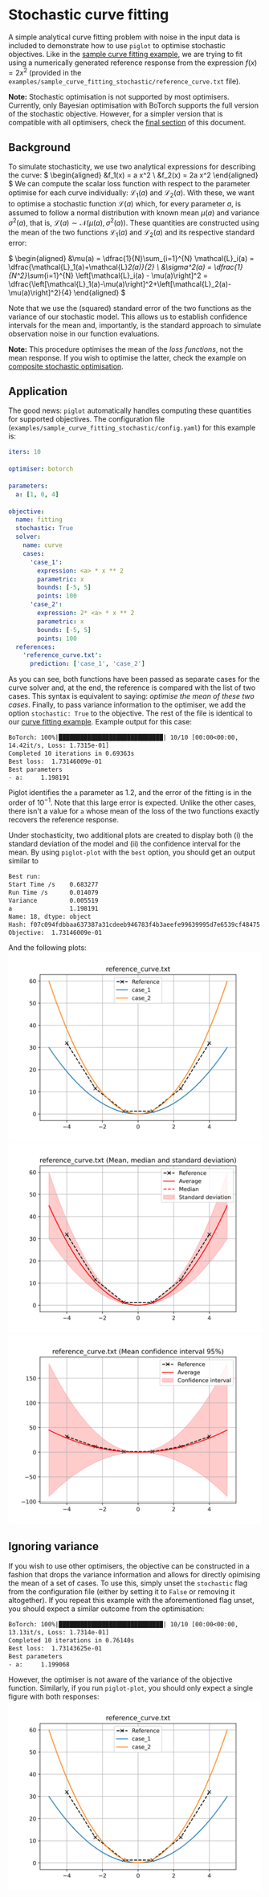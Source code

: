 # Stochastic curve fitting

A simple analytical curve fitting problem with noise in the input data is included to demonstrate how to use `piglot` to optimise stochastic objectives.
Like in the [sample curve fitting example](../sample_curve_fitting/description.md), we are trying to fit using a numerically generated reference response from the expression $f(x) = 2 x^2$ (provided in the `examples/sample_curve_fitting_stochastic/reference_curve.txt` file).

**Note:** Stochastic optimisation is not supported by most optimisers.
Currently, only Bayesian optimisation with BoTorch supports the full version of the stochastic objective.
However, for a simpler version that is compatible with all optimisers, check the [final section](#ignoring-variance) of this document.

## Background

To simulate stochasticity, we use two analytical expressions for describing the curve:
$
\begin{aligned}
&f_1(x) = a x^2 \\
&f_2(x) = 2a x^2
\end{aligned}
$
We can compute the scalar loss function with respect to the parameter optimise for each curve individually: $\mathcal{L}_1(a)$ and $\mathcal{L}_2(a)$.
With these, we want to optimise a stochastic function $\mathcal{L}(a)$ which, for every parameter $a$, is assumed to follow a normal distribution with known mean $\mu(a)$ and variance $\sigma^2(a)$, that is, $\mathcal{L}(a) \sim \mathcal{N}\left(\mu(a), \sigma^2(a)\right)$.
These quantities are constructed using the mean of the two functions $\mathcal{L}_1(a)$ and $\mathcal{L}_2(a)$ and its respective standard error:

$
\begin{aligned}
&\mu(a) = \dfrac{1}{N}\sum_{i=1}^{N} \mathcal{L}_i(a) = \dfrac{\mathcal{L}_1(a)+\mathcal{L}_2(a)}{2} \\
&\sigma^2(a) = \dfrac{1}{N^2}\sum_{i=1}^{N} \left[\mathcal{L}_i(a) - \mu(a)\right]^2 = \dfrac{\left[\mathcal{L}_1(a)-\mu(a)\right]^2+\left[\mathcal{L}_2(a)-\mu(a)\right]^2}{4}
\end{aligned}
$

Note that we use the (squared) standard error of the two functions as the variance of our stochastic model.
This allows us to establish confidence intervals for the mean and, importantly, is the standard approach to simulate observation noise in our function evaluations.

**Note:** This procedure optimises the mean of the *loss functions*, not the mean response. If you wish to optimise the latter, check the example on [composite stochastic optimisation](../sample_curve_fitting_stochastic_composite/description.md).

## Application

The good news: `piglot` automatically handles computing these quantities for supported objectives.
The configuration file (`examples/sample_curve_fitting_stochastic/config.yaml`) for this example is:
```yaml
iters: 10

optimiser: botorch

parameters:
  a: [1, 0, 4]

objective:
  name: fitting
  stochastic: True
  solver:
    name: curve
    cases:
      'case_1':
        expression: <a> * x ** 2
        parametric: x
        bounds: [-5, 5]
        points: 100
      'case_2':
        expression: 2* <a> * x ** 2
        parametric: x
        bounds: [-5, 5]
        points: 100
  references:
    'reference_curve.txt':
      prediction: ['case_1', 'case_2']
```
As you can see, both functions have been passed as separate cases for the curve solver and, at the end, the reference is compared with the list of two cases.
This syntax is equivalent to saying: *optimise the mean of these two cases*.
Finally, to pass variance information to the optimiser, we add the option `stochastic: True` to the objective.
The rest of the file is identical to our [curve fitting example](examples/sample_curve_fitting/description.md).
Example output for this case:
```
BoTorch: 100%|█████████████████████████████| 10/10 [00:00<00:00, 14.42it/s, Loss: 1.7315e-01]
Completed 10 iterations in 0.69363s
Best loss:  1.73146009e-01
Best parameters
- a:     1.198191
```
Piglot identifies the `a` parameter as 1.2, and the error of the fitting is in the order of $10^{-1}$.
Note that this large error is expected.
Unlike the other cases, there isn't a value for `a` whose mean of the loss of the two functions exactly recovers the reference response.

Under stochasticity, two additional plots are created to display both (i) the standard deviation of the model and (ii) the confidence interval for the mean.
By using `piglot-plot` with the `best` option, you should get an output similar to
```
Best run:
Start Time /s    0.683277
Run Time /s      0.014079
Variance         0.005519
a                1.198191
Name: 18, dtype: object
Hash: f07c094fdbbaa637387a31cdeeb946783f4b3aeefe99639995d7e6539cf48475
Objective:  1.73146009e-01
```
And the following plots:
![Best case plot, with the individual responses](best_0.svg)
![Best case plot, with mean, median and standard deviation](best_1.svg)
![Best case plot, with the confidence interval for the mean](best_2.svg)


## Ignoring variance

If you wish to use other optimisers, the objective can be constructed in a fashion that drops the variance information and allows for directly opimising the mean of a set of cases.
To use this, simply unset the `stochastic` flag from the configuration file (either by setting it to `False` or removing it altogether).
If you repeat this example with the aforementioned flag unset, you should expect a similar outcome from the optimisation:
```
BoTorch: 100%|█████████████████████████████| 10/10 [00:00<00:00, 13.13it/s, Loss: 1.7314e-01]
Completed 10 iterations in 0.76140s
Best loss:  1.73143625e-01
Best parameters
- a:     1.199068
```
However, the optimiser is not aware of the variance of the objective function.
Similarly, if you run `piglot-plot`, you should only expect a single figure with both responses:
![Best case plot, with the individual responses](best_0.svg)
